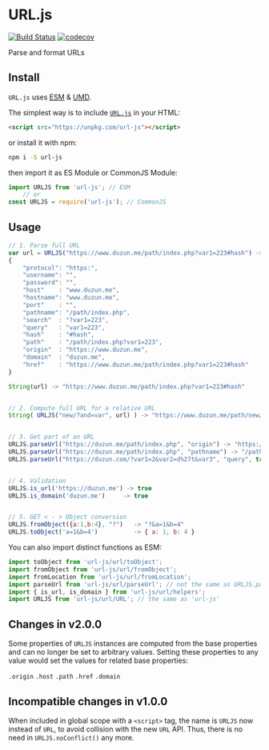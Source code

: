 # URL.js

[![Build Status](https://travis-ci.com/duzun/URL.js.svg?branch=master)](https://travis-ci.com/duzun/URL.js)
[![codecov](https://codecov.io/gh/duzun/URL.js/branch/master/graph/badge.svg)](https://codecov.io/gh/duzun/URL.js)

Parse and format URLs

## Install

`URL.js` uses [ESM](https://nodejs.org/api/esm.html#esm_modules_ecmascript_modules) & [UMD](https://github.com/umdjs/umd).

The simplest way is to include [`URL.js`](https://unpkg.com/url-js) in your HTML:

```html
<script src="https://unpkg.com/url-js"></script>

```

or install it with npm:

```sh
npm i -S url-js
```

then import it as ES Module or CommonJS Module:

```javascript
import URLJS from 'url-js'; // ESM
    // or
const URLJS = require('url-js'); // CommonJS
```

## Usage

```javascript
// 1. Parse full URL
var url = URLJS("https://www.duzun.me/path/index.php?var1=223#hash") ->
{
    "protocol": "https:",
    "username": "",
    "password": "",
    "host"    : "www.duzun.me",
    "hostname": "www.duzun.me",
    "port"    : "",
    "pathname": "/path/index.php",
    "search"  : "?var1=223",
    "query"   : "var1=223",
    "hash"    : "#hash",
    "path"    : "/path/index.php?var1=223",
    "origin"  : "https://www.duzun.me",
    "domain"  : "duzun.me",
    "href"    : "https://www.duzun.me/path/index.php?var1=223#hash"
}

String(url) -> "https://www.duzun.me/path/index.php?var1=223#hash"


// 2. Compute full URL for a relative URL
String( URLJS("new/?and=var", url) ) -> "https://www.duzun.me/path/new/?and=var"


// 3. Get part of an URL
URLJS.parseUrl("https://duzun.me/path/index.php", "origin") -> "https://duzun.me"
URLJS.parseUrl("https://duzun.me/path/index.php", "pathname") -> "/path/index.php"
URLJS.parseUrl("https://duzun.com/?var1=2&var2=d%27t&var3", "query", true) -> { var1: "2", var2: "d't", var3: "" }


// 4. Validation
URLJS.is_url('https://duzun.me') -> true
URLJS.is_domain('duzun.me')     -> true


// 5. GET < - > Object conversion
URLJS.fromObject({a:1,b:4}, "?")   -> "?&a=1&b=4"
URLJS.toObject('a=1&b=4')          -> { a: 1, b: 4 }

```

You can also import distinct functions as ESM:

```javascript
import toObject from 'url-js/url/toObject';
import fromObject from 'url-js/url/fromObject';
import fromLocation from 'url-js/url/fromLocation';
import parseUrl from 'url-js/url/parseUrl'; // not the same as URLJS.parseUrl(), unless invoked as parseUrl.call(URLJS, href)
import { is_url, is_domain } from 'url-js/url/helpers';
import URLJS from 'url-js/url/URL'; // the same as 'url-js'
```

## Changes in v2.0.0

Some properties of `URLJS` instances are computed from the base properties and can no longer be set to arbitrary values.
Setting these properties to any value would set the values for related base properties:

`.origin`
`.host`
`.path`
`.href`
`.domain`

## Incompatible changes in v1.0.0

When included in global scope with a `<script>` tag,
the name is `URLJS` now instead of `URL`, to avoid collision with the new `URL` API. Thus, there is no need in `URLJS.noConflict()` any more.
